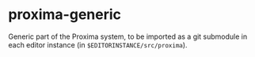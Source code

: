 proxima-generic
===============

Generic part of the Proxima system, to be imported as a git submodule in each editor instance (in `$EDITORINSTANCE/src/proxima`).

